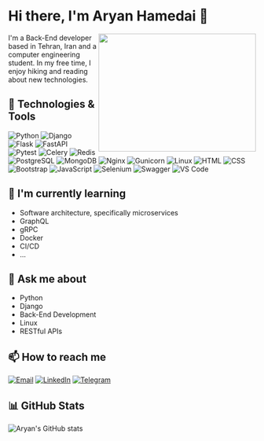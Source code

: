 # Hi there, I'm Aryan Hamedai 👋

<img align="right" src="https://media.giphy.com/media/qgQUggAC3Pfv687qPC/giphy.gif" width="320" height="240">

I'm a Back-End developer based in Tehran, Iran and a computer engineering student. In my free time, I enjoy hiking and reading about new technologies.

## 🔧 Technologies & Tools

![Python](https://img.shields.io/badge/-Python-3776AB?style=flat-square&logo=python&logoColor=white)
![Django](https://img.shields.io/badge/-Django-092E20?style=flat-square&logo=django&logoColor=white)
![Flask](https://img.shields.io/badge/-Flask-000000?style=flat-square&logo=flask&logoColor=white)
![FastAPI](https://img.shields.io/badge/-FastAPI-009688?style=flat-square&logo=fastapi&logoColor=white)
![Pytest](https://img.shields.io/badge/-Pytest-0A9EDC?style=flat-square&logo=pytest&logoColor=white)
![Celery](https://img.shields.io/badge/-Celery-37814A?style=flat-square&logo=celery&logoColor=white)
![Redis](https://img.shields.io/badge/-Redis-DC382D?style=flat-square&logo=redis&logoColor=white)
![PostgreSQL](https://img.shields.io/badge/-PostgreSQL-336791?style=flat-square&logo=postgresql&logoColor=white)
![MongoDB](https://img.shields.io/badge/-MongoDB-47A248?style=flat-square&logo=mongodb&logoColor=white)
![Nginx](https://img.shields.io/badge/-Nginx-269539?style=flat-square&logo=nginx&logoColor=white)
![Gunicorn](https://img.shields.io/badge/-Gunicorn-374151?style=flat-square&logo=gunicorn&logoColor=white)
![Linux](https://img.shields.io/badge/-Linux-FCC624?style=flat-square&logo=linux&logoColor=black)
![HTML](https://img.shields.io/badge/-HTML-E34F26?style=flat-square&logo=html5&logoColor=white)
![CSS](https://img.shields.io/badge/-CSS-1572B6?style=flat-square&logo=css3&logoColor=white)
![Bootstrap](https://img.shields.io/badge/-Bootstrap-563D7C?style=flat-square&logo=bootstrap&logoColor=white)
![JavaScript](https://img.shields.io/badge/-JavaScript-F7DF1E?style=flat-square&logo=javascript&logoColor=black)
![Selenium](https://img.shields.io/badge/-Selenium-43B02A?style=flat-square&logo=selenium&logoColor=white)
![Swagger](https://img.shields.io/badge/-Swagger-85EA2D?style=flat-square&logo=swagger&logoColor=black)
![VS Code](https://img.shields.io/badge/-VS%20Code-007ACC?style=flat-square&logo=visual-studio-code&logoColor=white)

## 🌱 I'm currently learning

- Software architecture, specifically microservices
- GraphQL
- gRPC
- Docker
- CI/CD
- ...

## 💬 Ask me about

- Python
- Django
- Back-End Development
- Linux
- RESTful APIs

## 📫 How to reach me

[![Email](https://img.shields.io/badge/-Email-D14836?style=flat-square&logo=gmail&logoColor=white)](mailto:aryn.hmd@gmail.com)
[![LinkedIn](https://img.shields.io/badge/-LinkedIn-0077B5?style=flat-square&logo=linkedin&logoColor=white)](https://www.linkedin.com/in/AryanHamedai)
[![Telegram](https://img.shields.io/badge/-Telegram-2CA5E0?style=flat-square&logo=telegram&logoColor=white)](https://t.me/tentoria)

## 📊 GitHub Stats

![Aryan's GitHub stats](https://github-readme-stats.vercel.app/api?username=AryanHamedani&show_icons=true&theme=radical)
